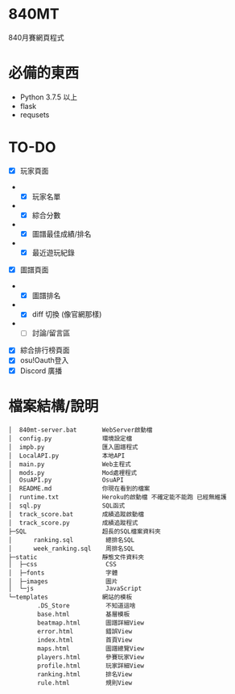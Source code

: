 # 840MT
 840月賽網頁程式
 
# 必備的東西
- Python 3.7.5 以上
- flask
- requsets

# TO-DO
- [x] 玩家頁面
- - [x] 玩家名單
- - [x] 綜合分數
- - [x] 圖譜最佳成績/排名
- - [x] 最近遊玩紀錄
- [x] 圖譜頁面
- - [x] 圖譜排名
- - [x] diff 切換 (像官網那樣)
- - [ ] 討論/留言區
- [x] 綜合排行榜頁面
- [x] osu!Oauth登入
- [x] Discord  廣播

# 檔案結構/說明
```
│  840mt-server.bat       WebServer啟動檔
│  config.py              環境設定檔
│  impb.py                匯入圖譜程式
│  LocalAPI.py            本地API
│  main.py                Web主程式
│  mods.py                Mod處裡程式
│  OsuAPI.py              OsuAPI
│  README.md              你現在看到的檔案
│  runtime.txt            Heroku的啟動檔 不確定能不能跑 已經無維護
│  sql.py                 SQL函式
│  track_score.bat        成績追蹤啟動檔
│  track_score.py         成績追蹤程式
├─SQL                     超長的SQL檔案資料夾
│      ranking.sql         總排名SQL
│      week_ranking.sql    周排名SQL
├─static                  靜態文件資料夾
│  ├─css                   CSS
│  ├─fonts                 字體
│  ├─images                圖片
│  └─js                    JavaScript
└─templates               網站的模板
        .DS_Store          不知道這啥
        base.html          基層模板
        beatmap.html       圖譜詳細View
        error.html         錯誤View
        index.html         首頁View
        maps.html          圖譜總覽View
        players.html       參賽玩家View
        profile.html       玩家詳細View
        ranking.html       排名View
        rule.html          規則View
```
